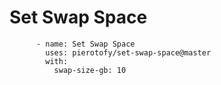 # Set Swap Space

```
      - name: Set Swap Space
        uses: pierotofy/set-swap-space@master
        with:
          swap-size-gb: 10
```
